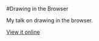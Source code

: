 #Drawing in the Browser

My talk on drawing in the browser.

[View it online](http://gregtatum.com/talks/drawing-browser/)